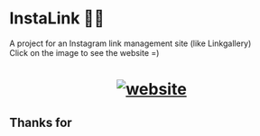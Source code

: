 # InstaLink 👨‍💻
A project for an Instagram link management site (like Linkgallery) </br>
Click on the image to see the website =)

<h1 align="center">
    <a href="https://chullie03.github.io/Linktree/" target="_blank">
        <img alt="website" title="#instalink" src="github_assets/screenmobile2.png" />
    <a/>
</h1>

## Thanks for

